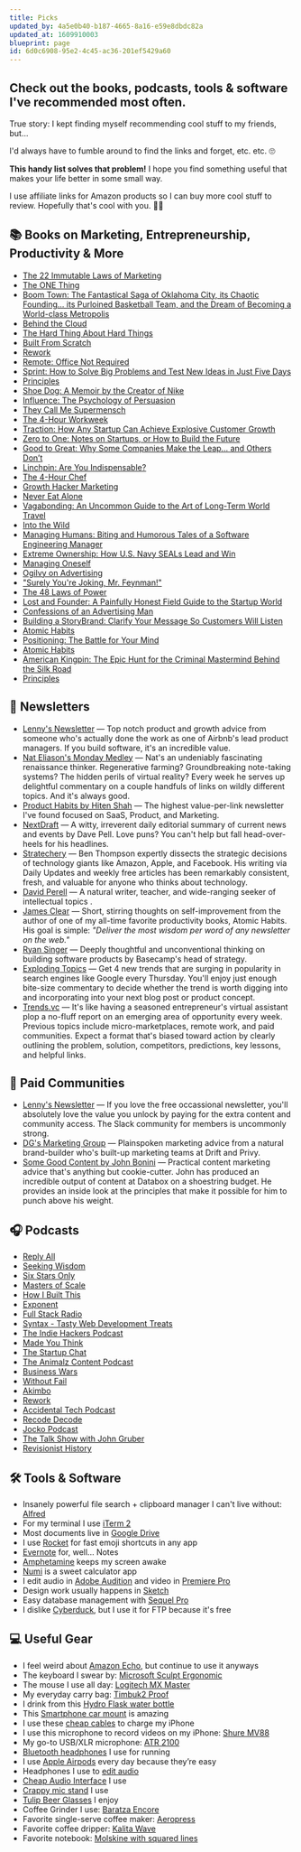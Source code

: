 ```yaml
---
title: Picks
updated_by: 4a5e0b40-b187-4665-8a16-e59e8dbdc82a
updated_at: 1609910003
blueprint: page
id: 6d0c6908-95e2-4c45-ac36-201ef5429a60
---
```


## Check out the books, podcasts, tools & software I've recommended most often.

True story: I kept finding myself recommending cool stuff to my friends, but...

I'd always have to fumble around to find the links and forget, etc. etc. 🙄

**This handy list solves that problem!** I hope you find something useful that makes your life better in some small way.

I use affiliate links for Amazon products so I can buy more cool stuff to review. Hopefully that's cool with you. 🤙🏻

## 📚 Books on Marketing, Entrepreneurship, Productivity & More

-   [The 22 Immutable Laws of Marketing](https://amzn.to/2BrmGSB)
-   [The ONE Thing](https://amzn.to/2LqWT1s)
-   [Boom Town: The Fantastical Saga of Oklahoma City, its Chaotic Founding… its Purloined Basketball Team, and the Dream of Becoming a World-class Metropolis](https://amzn.to/2Br3rsk)
-   [Behind the Cloud](https://amzn.to/2BsztUP)
-   [The Hard Thing About Hard Things](https://amzn.to/2RakNDw)
-   [Built From Scratch](https://amzn.to/2Bu74Og)
-   [Rework](https://amzn.to/2S4uBMx)
-   [Remote: Office Not Required](https://amzn.to/2S4uAYZ)
-   [Sprint: How to Solve Big Problems and Test New Ideas in Just Five Days](https://amzn.to/2QCXQK3)
-   [Principles](https://amzn.to/2By92No)
-   [Shoe Dog: A Memoir by the Creator of Nike](https://amzn.to/2Lnh1Bs)
-   [Influence: The Psychology of Persuasion](https://amzn.to/2SeSJwp)
-   [They Call Me Supermensch](https://amzn.to/2LpH4bb)
-   [The 4-Hour Workweek](https://amzn.to/2QBtojj)
-   [Traction: How Any Startup Can Achieve Explosive Customer Growth](https://amzn.to/2R3scob)
-   [Zero to One: Notes on Startups, or How to Build the Future](https://amzn.to/2UU2YaZ)
-   [Good to Great: Why Some Companies Make the Leap… and Others Don’t](https://amzn.to/2UR7ib0)
-   [Linchpin: Are You Indispensable?](https://amzn.to/2RariWW)
-   [The 4-Hour Chef](https://amzn.to/2CmHZ9y)
-   [Growth Hacker Marketing](https://amzn.to/2V1Xn2y)
-   [Never Eat Alone](https://amzn.to/2S4zCVn)
-   [Vagabonding: An Uncommon Guide to the Art of Long-Term World Travel](https://amzn.to/2CnwIpt)
-   [Into the Wild](https://amzn.to/2rI3Vpv)
-   [Managing Humans: Biting and Humorous Tales of a Software Engineering Manager](https://amzn.to/2BpvcRS)
-   [Extreme Ownership: How U.S. Navy SEALs Lead and Win](https://amzn.to/2QYr2un)
-   [Managing Oneself](https://amzn.to/2R3VraB)
-   [Ogilvy on Advertising](https://amzn.to/2BrmDpY)
-   ["Surely You're Joking, Mr. Feynman!"](https://amzn.to/2ClDoEF)
-   [The 48 Laws of Power](https://amzn.to/2rImA4u)
-   [Lost and Founder: A Painfully Honest Field Guide to the Startup World](https://amzn.to/2Bx59IS)
-   [Confessions of an Advertising Man](https://amzn.to/2S8Zgsl)
-   [Building a StoryBrand: Clarify Your Message So Customers Will Listen](https://amzn.to/2R0WDvp)
-   [Atomic Habits](https://www.amazon.com/Atomic-Habits-Proven-Build-Break/dp/0735211299)
-   [Positioning: The Battle for Your Mind](https://www.amazon.com/McGraw-Hill-Education-Positioning-Battle-Your/dp/B000EQDE1C/)
-   [Atomic Habits](https://www.amazon.com/Atomic-Habits-Proven-Build-Break/dp/0735211299)
-   [American Kingpin: The Epic Hunt for the Criminal Mastermind Behind the Silk Road](https://www.amazon.com/American-Kingpin-Criminal-Mastermind-Behind/dp/B06Y1QXMXX/)
-   [Principles](https://www.amazon.com/Simon-Schuster-Audio-Principles-Life/dp/B074B2CZJG/ref=sr_1_1?ie=UTF8&qid=1549497822&sr=1-1-spons&keywords=principles)

## 📧 Newsletters

-   [Lenny's Newsletter](https://vrlps.co/gdg58HG/cp) — Top notch product and growth advice from someone who's actually done the work as one of Airbnb's lead product managers. If you build software, it's an incredible value.
-   [Nat Eliason's Monday Medley](https://www.nateliason.com/join) — Nat's an undeniably fascinating renaissance thinker. Regenerative farming? Groundbreaking note-taking systems? The hidden perils of virtual reality? Every week he serves up delightful commentary on a couple handfuls of links on wildly different topics. And it's always good.
-   [Product Habits by Hiten Shah](https://producthabits.com/) — The highest value-per-link newsletter I've found focused on SaaS, Product, and Marketing.
-   [NextDraft](https://nextdraft.com/) — A witty, irreverent daily editorial summary of current news and events by Dave Pell. Love puns? You can't help but fall head-over-heels for his headlines.
-   [Stratechery](https://stratechery.com/) — Ben Thompson expertly dissects the strategic decisions of technology giants like Amazon, Apple, and Facebook. His writing via Daily Updates and weekly free articles has been remarkably consistent, fresh, and valuable for anyone who thinks about technology.
-   [David Perell](https://perell.com/newsletter/) — A natural writer, teacher, and wide-ranging seeker of intellectual topics .
-   [James Clear](https://jamesclear.com/newsletter) — Short, stirring thoughts on self-improvement from the author of one of my all-time favorite productivity books, Atomic Habits. His goal is simple: _"Deliver the most wisdom per word of any newsletter on the web."_
-   [Ryan Singer](https://mailchi.mp/hey/ryans-newsletter) — Deeply thoughtful and unconventional thinking on building software products by Basecamp's head of strategy.
-   [Exploding Topics](https://explodingtopics.com/) — Get 4 new trends that are surging in popularity in search engines like Google every Thursday. You'll enjoy just enough bite-size commentary to decide whether the trend is worth digging into and incorporating into your next blog post or product concept.
-   [Trends.vc](https://join.trends.vc/) — It's like having a seasoned entrepreneur's virtual assistant plop a no-fluff report on an emerging area of opportunity every week. Previous topics include micro-marketplaces, remote work, and paid communities. Expect a format that's biased toward action by clearly outlining the problem, solution, competitors, predictions, key lessons, and helpful links.

## 💸 Paid Communities

-   [Lenny's Newsletter](https://www.lennyrachitsky.com/) — If you love the free occassional newsletter, you'll absolutely love the value you unlock by paying for the extra content and community access. The Slack community for members is uncommonly strong.
-   [DG's Marketing Group](https://www.patreon.com/davegerhardt) — Plainspoken marketing advice from a natural brand-builder who's built-up marketing teams at Drift and Privy.
-   [Some Good Content by John Bonini](https://www.patreon.com/somegoodcontent) — Practical content marketing advice that's anything but cookie-cutter. John has produced an incredible output of content at Databox on a shoestring budget. He provides an inside look at the principles that make it possible for him to punch above his weight.

## 🎧 Podcasts

-   [Reply All](https://overcast.fm/itunes941907967/reply-all)
-   [Seeking Wisdom](https://overcast.fm/itunes1072506427/seeking-wisdom)
-   [Six Stars Only](https://overcast.fm/itunes1372509198/six-stars-only)
-   [Masters of Scale](https://overcast.fm/itunes1227971746/masters-of-scale-with-reid-hoffman)
-   [How I Built This](https://overcast.fm/itunes1150510297/how-i-built-this-with-guy-raz)
-   [Exponent](https://overcast.fm/itunes826420969/exponent)
-   [Full Stack Radio](https://overcast.fm/itunes931714873/full-stack-radio)
-   [Syntax - Tasty Web Development Treats](https://overcast.fm/itunes1253186678/syntax-tasty-web-development-treats)
-   [The Indie Hackers Podcast](https://overcast.fm/itunes1206165808/the-indie-hackers-podcast)
-   [Made You Think](https://overcast.fm/itunes1281256991/made-you-think)
-   [The Startup Chat](https://overcast.fm/itunes997616345/the-startup-chat-with-steli-and-hiten)
-   [The Animalz Content Podcast](https://overcast.fm/itunes1436223574/the-animalz-content-podcast)
-   [Business Wars](https://overcast.fm/itunes1335814741/business-wars)
-   [Without Fail](https://overcast.fm/itunes1437293054/without-fail)
-   [Akimbo](https://overcast.fm/itunes1345042626/akimbo-a-podcast-from-seth-godin)
-   [Rework](https://overcast.fm/itunes1264193508/rework)
-   [Accidental Tech Podcast](https://overcast.fm/itunes617416468/accidental-tech-podcast)
-   [Recode Decode](https://overcast.fm/itunes1011668648/recode-decode-hosted-by-kara-swisher)
-   [Jocko Podcast](https://overcast.fm/itunes1070322219/jocko-podcast)
-   [The Talk Show with John Gruber](https://overcast.fm/itunes528458508/the-talk-show-with-john-gruber)
-   [Revisionist History](https://overcast.fm/itunes1119389968/revisionist-history)

## 🛠️ Tools & Software

-   Insanely powerful file search + clipboard manager I can't live without: [Alfred](https://www.alfredapp.com/)
-   For my terminal I use [iTerm 2](https://www.iterm2.com/)
-   Most documents live in [Google Drive](https://drive.google.com)
-   I use [Rocket](https://matthewpalmer.net/rocket/) for fast emoji shortcuts in any app
-   [Evernote](https://evernote.com/) for, well... Notes
-   [Amphetamine](https://itunes.apple.com/us/app/amphetamine/id937984704?mt=12) keeps my screen awake
-   [Numi](https://numi.io/) is a sweet calculator app
-   I edit audio in [Adobe Audition](https://www.adobe.com/products/audition.html) and video in [Premiere Pro](https://www.adobe.com/products/premiere.html)
-   Design work usually happens in [Sketch](https://www.sketchapp.com/)
-   Easy database management with [Sequel Pro](https://www.sequelpro.com/)
-   I dislike [Cyberduck](https://cyberduck.io/), but I use it for FTP because it's free

## 💻 Useful Gear

-   I feel weird about [Amazon Echo](https://amzn.to/2QE05fT), but continue to use it anyways
-   The keyboard I swear by: [Microsoft Sculpt Ergonomic](https://amzn.to/2QYkoUX)
-   The mouse I use all day: [Logitech MX Master](https://amzn.to/2Lr0IU9)
-   My everyday carry bag: [Timbuk2 Proof](https://amzn.to/2QIP6Cd)
-   I drink from this [Hydro Flask water bottle](https://amzn.to/2R2RmDw)
-   This [Smartphone car mount](https://amzn.to/2R8apw0) is amazing
-   I use these [cheap cables](https://amzn.to/2QYmyE3) to charge my iPhone
-   I use this microphone to record videos on my iPhone: [Shure MV88](https://amzn.to/2BtGmoZ)
-   My go-to USB/XLR microphone: [ATR 2100](https://amzn.to/2R3oN8Y)
-   [Bluetooth headphones](https://amzn.to/2SblFp0) I use for running
-   I use [Apple Airpods](https://www.apple.com/shop/product/MMEF2AM/A/airpods) every day because they’re easy
-   Headphones I use to [edit audio](https://amzn.to/2R2HtFT)
-   [Cheap Audio Interface](https://amzn.to/2QCZiMv) I use
-   [Crappy mic stand](https://amzn.to/2ECMWxp) I use
-   [Tulip Beer Glasses](https://amzn.to/2rJi1a5) I enjoy
-   Coffee Grinder I use: [Baratza Encore](https://amzn.to/2R6qwdD)
-   Favorite single-serve coffee maker: [Aeropress](https://amzn.to/2LneIyg)
-   Favorite coffee dripper: [Kalita Wave](https://amzn.to/2RbTQQd)
-   Favorite notebook: [Molskine with squared lines](https://amzn.to/2UU17Tz)
